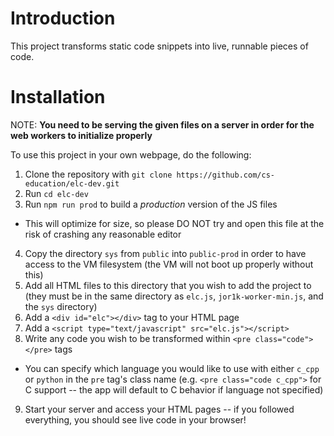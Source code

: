 # Introduction
This project transforms static code snippets into live, runnable pieces of code.

# Installation
NOTE: **You need to be serving the given files on a server in order for the web workers to initialize properly**

To use this project in your own webpage, do the following:

1. Clone the repository with `git clone https://github.com/cs-education/elc-dev.git`
2. Run `cd elc-dev`
3. Run `npm run prod` to build a *production* version of the JS files
  * This will optimize for size, so please DO NOT try and open this file at the risk of crashing any reasonable editor
4. Copy the directory `sys` from `public` into `public-prod` in order to have access to the VM filesystem (the VM will not boot up properly without this)
5. Add all HTML files to this directory that you wish to add the project to (they must be in the same directory as `elc.js`, `jor1k-worker-min.js`, and the `sys` directory)
6. Add a `<div id="elc"></div>` tag to your HTML page
7. Add a `<script type="text/javascript" src="elc.js"></script>`
8. Write any code you wish to be transformed within `<pre class="code"></pre>` tags
  * You can specify which language you would like to use with either `c_cpp` or `python` in the `pre` tag's class name (e.g. `<pre class="code c_cpp">` for C support -- the app will default to C behavior if language not specified)
9. Start your server and access your HTML pages -- if you followed everything, you should see live code in your browser!
